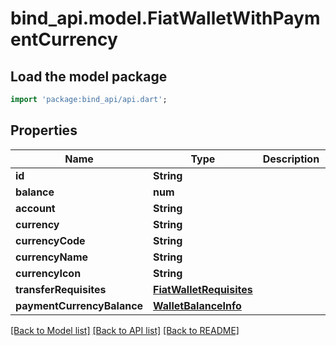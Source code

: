 # bind_api.model.FiatWalletWithPaymentCurrency

## Load the model package
```dart
import 'package:bind_api/api.dart';
```

## Properties
Name | Type | Description | Notes
------------ | ------------- | ------------- | -------------
**id** | **String** |  | [optional] 
**balance** | **num** |  | [optional] 
**account** | **String** |  | [optional] 
**currency** | **String** |  | [optional] 
**currencyCode** | **String** |  | [optional] 
**currencyName** | **String** |  | [optional] 
**currencyIcon** | **String** |  | [optional] 
**transferRequisites** | [**FiatWalletRequisites**](FiatWalletRequisites.md) |  | [optional] 
**paymentCurrencyBalance** | [**WalletBalanceInfo**](WalletBalanceInfo.md) |  | [optional] 

[[Back to Model list]](../README.md#documentation-for-models) [[Back to API list]](../README.md#documentation-for-api-endpoints) [[Back to README]](../README.md)


